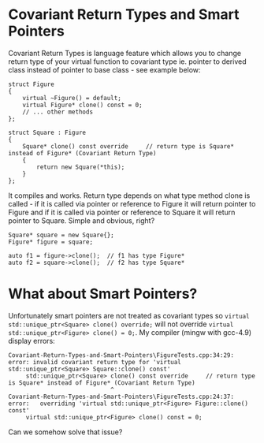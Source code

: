 Covariant Return Types and Smart Pointers
=========================

Covariant Return Types is language feature which allows you to change return type of your virtual function to covariant type ie. pointer to derived class instead of pointer to base class - see example below:

```
struct Figure 
{
	virtual ~Figure() = default;	
	virtual Figure* clone() const = 0;
	// ... other methods
};

struct Square : Figure
{
	Square* clone() const override     // return type is Square* instead of Figure* (Covariant Return Type)
	{
		return new Square(*this);
	}
};
```

It compiles and works. Return type depends on what type method clone is called - if it is called via pointer or reference to Figure it will return pointer to Figure and if it is called via pointer or reference to Square it will return pointer to Square. Simple and obvious, right?

```
Square* square = new Square{};
Figure* figure = square;

auto f1 = figure->clone();	// f1 has type Figure*
auto f2 = square->clone();	// f2 has type Square*
```

# What about Smart Pointers?

Unfortunately smart pointers are not treated as covariant types so `virtual std::unique_ptr<Square> clone() override;` will not override `virtual std::unique_ptr<Figure> clone() = 0;`. My compiler (mingw with gcc-4.9) display errors:
```
Covariant-Return-Types-and-Smart-Pointers\FigureTests.cpp:34:29: error: invalid covariant return type for 'virtual std::unique_ptr<Square> Square::clone() const'
     std::unique_ptr<Square> clone() const override     // return type is Square* instead of Figure* (Covariant Return Type)
                             ^
Covariant-Return-Types-and-Smart-Pointers\FigureTests.cpp:24:37: error:   overriding 'virtual std::unique_ptr<Figure> Figure::clone() const'
     virtual std::unique_ptr<Figure> clone() const = 0;
```

Can we somehow solve that issue?

